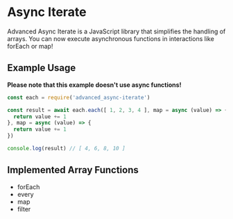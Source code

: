 # Async Iterate
Advanced Async Iterate is a JavaScript library that simplifies the handling of arrays. You can now execute asynchronous functions in interactions like forEach or map!

## Example Usage
**Please note that this example doesn't use async functions!**
```js
const each = require('advanced_async-iterate')

const result = await each.each([ 1, 2, 3, 4 ], map = async (value) => {
  return value += 1
}, map = async (value) => {
  return value += 1
})

console.log(result) // [ 4, 6, 8, 10 ]
```


## Implemented Array Functions
- forEach
- every
- map
- filter

